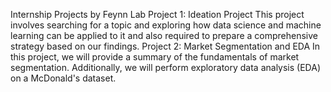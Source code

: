 Internship Projects by Feynn Lab
Project 1: Ideation Project
This project involves searching for a topic and exploring how data science and machine learning can be applied to it and also required to prepare a comprehensive strategy based on our findings.
Project 2: Market Segmentation and EDA
In this project, we will provide a summary of the fundamentals of market segmentation. Additionally, we will perform exploratory data analysis (EDA) on a McDonald's dataset.


